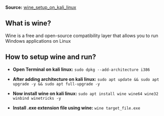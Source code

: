 __Source:__ [wine_setup_on_kali_linux]( https://youtu.be/nFbpXN7wvCs?si=6rAerQevX-i1Z-MI)

## What is wine?
Wine is a free and open-source compatibility layer that allows you to run Windows applications on Linux

## How to setup wine and run?

- __Open Terminal on kali linux:__ ```sudo dpkg --add-architecture i386```

- __After adding architecture on kali linux:__ ```sudo apt update && sudo apt upgrade -y && sudo apt full-upgrade -y```

- __Now install wine on kali linux:__ ```sudo apt install wine wine64 wine32 winbind winetricks -y```

- __Install .exe extension file using wine:__ ```wine target_file.exe```


